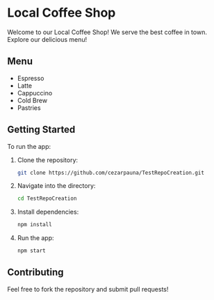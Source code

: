 # Local Coffee Shop

Welcome to our Local Coffee Shop! We serve the best coffee in town. Explore our delicious menu!

## Menu
- Espresso
- Latte
- Cappuccino
- Cold Brew
- Pastries

## Getting Started

To run the app:
1. Clone the repository:
   ```bash
   git clone https://github.com/cezarpauna/TestRepoCreation.git
   ```
2. Navigate into the directory:
   ```bash
   cd TestRepoCreation
   ```
3. Install dependencies:
   ```bash
   npm install
   ```
4. Run the app:
   ```bash
   npm start
   ```

## Contributing

Feel free to fork the repository and submit pull requests!